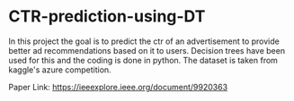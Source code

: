 # CTR-prediction-using-DT
In this project the goal is to predict the ctr of an advertisement to provide better ad recommendations based on it to users. Decision trees have been used for this and the coding is done in python. The dataset is taken from kaggle's azure competition.

Paper Link: https://ieeexplore.ieee.org/document/9920363
